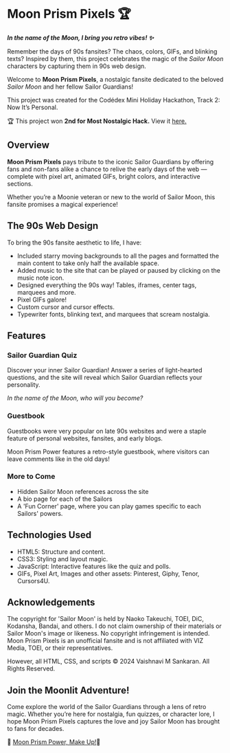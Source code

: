 # **Moon Prism Pixels 🏆**

***In the name of the Moon, I bring you retro vibes! ✨***

Remember the days of 90s fansites? The chaos, colors, GIFs, and blinking texts? Inspired by them, this project celebrates the magic of the *Sailor Moon* characters by capturing them in 90s web design.

Welcome to **Moon Prism Pixels**, a nostalgic fansite dedicated to the beloved *Sailor Moon* and her fellow Sailor Guardians!

This project was created for the Codédex Mini Holiday Hackathon, Track 2: Now It’s Personal.

🏆 This project won **2nd for Most Nostalgic Hack.** View it [here.](https://www.codedex.io/community/hackathon/UetDG78Y8Rt4qBQQ0AAy)

## Overview  

**Moon Prism Pixels** pays tribute to the iconic Sailor Guardians by offering fans and non-fans alike a chance to relive the early days of the web — complete with pixel art, animated GIFs, bright colors, and interactive sections.

Whether you’re a Moonie veteran or new to the world of Sailor Moon, this fansite promises a magical experience!  

## The 90s Web Design 
To bring the 90s fansite aesthetic to life, I have:  
- Included starry moving backgrounds to all the pages and formatted the main content to take only half the available space.
- Added music to the site that can be played or paused by clicking on the music note icon.
- Designed everything the 90s way! Tables, iframes, center tags, marquees and more.
- Pixel GIFs galore!  
- Custom cursor and cursor effects.
- Typewriter fonts, blinking text, and marquees that scream nostalgia.  

## Features

### Sailor Guardian Quiz  
Discover your inner Sailor Guardian! Answer a series of light-hearted questions, and the site will reveal which Sailor Guardian reflects your personality.

*In the name of the Moon, who will you become?*

### Guestbook  
Guestbooks were very popular on late 90s websites and were a staple feature of personal websites, fansites, and early blogs.

Moon Prism Power features a retro-style guestbook, where visitors can leave comments like in the old days!

### More to Come  
- Hidden Sailor Moon references across the site
- A bio page for each of the Sailors
- A 'Fun Corner' page, where you can play games specific to each Sailors' powers.

## Technologies Used  
- HTML5: Structure and content.  
- CSS3: Styling and layout magic.  
- JavaScript: Interactive features like the quiz and polls.  
- GIFs, Pixel Art, Images and other assets: Pinterest, Giphy, Tenor, Cursors4U.

## Acknowledgements
The copyright for 'Sailor Moon' is held by Naoko Takeuchi, TOEI, DiC, Kodansha, Bandai, and others. I do not claim ownership of their materials or Sailor Moon's image or likeness. No copyright infringement is intended. Moon Prism Pixels is an unofficial fansite and is not affiliated with VIZ Media, TOEI, or their representatives. 

However, all HTML, CSS, and scripts © 2024 Vaishnavi M Sankaran. All Rights Reserved.

## Join the Moonlit Adventure!  
Come explore the world of the Sailor Guardians through a lens of retro magic. Whether you’re here for nostalgia, fun quizzes, or character lore, I hope Moon Prism Pixels captures the love and joy Sailor Moon has brought to fans for decades.

🌙 [Moon Prism Power, Make Up!](https://vams-skn.github.io/moon-prism-pixels/)🌙